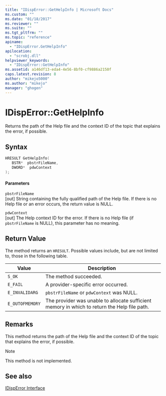 ```yaml
---
title: "IDispError::GetHelpInfo | Microsoft Docs"
ms.custom: ""
ms.date: "01/18/2017"
ms.reviewer: ""
ms.suite: ""
ms.tgt_pltfrm: ""
ms.topic: "reference"
apiname: 
  - "IDispError.GetHelpInfo"
apilocation: 
  - "scrobj.dll"
helpviewer_keywords: 
  - "IDispError::GetHelpInfo"
ms.assetid: a146df13-eda4-4e56-8bf0-cf9886a2150f
caps.latest.revision: 8
author: "mikejo5000"
ms.author: "mikejo"
manager: "ghogen"
---
```

# IDispError::GetHelpInfo
Returns the path of the Help file and the context ID of the topic that explains the error, if possible.  
  
## Syntax  
  
```cpp
HRESULT GetHelpInfo(  
   BSTR*  pbstrFileName,  
   DWORD*  pdwContext  
);  
```  
  
#### Parameters  
 `pbstrFileName`  
 [out] String containing the fully qualified path of the Help file. If there is no Help file or an error occurs, the return value is NULL.  
  
 `pdwContext`  
 [out] The Help context ID for the error. If there is no Help file (if `pbstrFileName` is NULL), this parameter has no meaning.  
  
## Return Value  
 The method returns an `HRESULT`. Possible values include, but are not limited to, those in the following table.  
  
|Value|Description|  
|-----------|-----------------|  
|`S_OK`|The method succeeded.|  
|`E_FAIL`|A provider-specific error occurred.|  
|`E_INVALIDARG`|`pbstrFileName` or `pdwContext` was NULL.|  
|`E_OUTOFMEMORY`|The provider was unable to allocate sufficient memory in which to return the Help file path.|  
  
## Remarks  
 This method returns the path of the Help file and the context ID of the topic that explains the error, if possible.  
  
> [!NOTE]
> This method is not implemented.  
  
## See also  
 [IDispError Interface](../../winscript/reference/idisperror-interface.md)